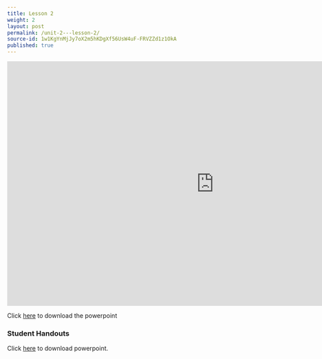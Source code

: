 ```yaml
---
title: Lesson 2
weight: 2
layout: post
permalink: /unit-2---lesson-2/
source-id: 1w1KgYnMjJy7oX2m5hKDgXf56UsW4uF-FRVZZd1z1OkA
published: true
---
```

<iframe src="https://docs.google.com/presentation/d/e/2PACX-1vRwoTttaoWTOgKuGsrDkcV97J6poGX8tKd30jxVq0sGORVolzLxPHoRzcIqboDV87A9ijupx0B0UW6k/embed?start=false&loop=false&delayms=3000" frameborder="0" width="960" height="569" allowfullscreen="true" mozallowfullscreen="true" webkitallowfullscreen="true"></iframe>

Click <a href="Introduction to Work Ethic_.pptx" download>here</a> to download the powerpoint 

### Student Handouts

Click <a href="https://docs.google.com/presentation/d/13KdigvqvWb-4MrfmK7rDDeQB3ClhUhwcno5V_p8oghk/edit?usp=sharing" target="_blank">here</a> to download powerpoint.

